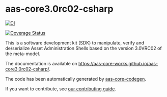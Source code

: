 # aas-core3.0rc02-csharp

[![CI](https://github.com/aas-core-works/aas-core3.0rc02-csharp/actions/workflows/ci.yml/badge.svg)](https://github.com/aas-core-works/aas-core3.0rc02-csharp/actions/workflows/ci.yml)

[![Coverage Status](https://coveralls.io/repos/github/aas-core-works/aas-core3.0rc02-csharp/badge.svg?branch=main)](https://coveralls.io/github/aas-core-works/aas-core3.0rc02-csharp?branch=main)

This is a software development kit (SDK) to manipulate, verify and de/serialize Asset Administration Shells based on the version 3.0VRC02 of the meta-model.

The documentation is available on https://aas-core-works.github.io/aas-core3.0rc02-csharp/.

The code has been automatically generated by [aas-core-codegen].

[aas-core-codegen]: https://github.com/aas-core-works/aas-core-codegen

If you want to contribute, see [our contributing guide].

[our contributing guide]: https://aas-core-works.github.io/aas-core3.0rc02-csharp/contributing.html
